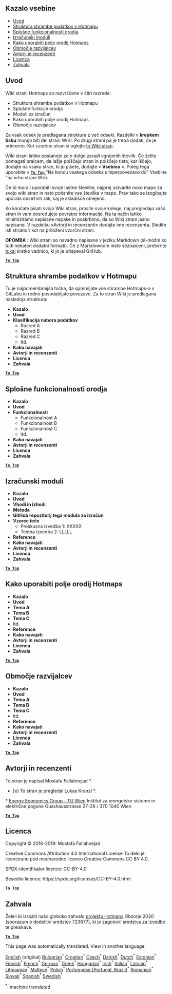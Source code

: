<h2> Kazalo vsebine </h2><ul><li> <a href="#Introduction">Uvod</a> </li><li> <a href="#Hotmaps-data-set-repository-structure">Struktura shrambe podatkov v Hotmapu</a> </li><li> <a href="#General-functionalities-of-the-toolbox">Splošne funkcionalnosti orodja</a> </li><li> <a href="#Calculation-modules">Izračunski moduli</a> </li><li> <a href="#How-to-apply-the-Hotmaps-toolbox">Kako uporabiti polje orodij Hotmaps</a> </li><li> <a href="#Developers-area">Območje razvijalcev</a> </li><li> <a href="#authors-and-reviewers">Avtorji in recenzenti</a> </li><li> <a href="#license">Licenca</a> </li><li> <a href="#acknowledgement">Zahvala</a> </li></ul><h2> Uvod </h2><p> Wiki strani Hotmaps so razvrščene v štiri razrede: </p><ul><li> Struktura shrambe podatkov v Hotmapu </li><li> Splošne funkcije orodja </li><li> Moduli za izračun </li><li> Kako uporabiti polje orodij Hotmaps </li><li> Območje razvijalcev </li></ul><p> Za vsak odsek je predlagana struktura z več odseki. Razdelki v <strong>krepkem tisku</strong> morajo biti del strani WIKI. Po drugi strani pa je treba dodati, če je primerno. Kot vzorčno stran si oglejte <a href="https://github.com/HotMaps/hotmaps_wiki/wiki/CM-District-heating-potential-user-defined-thresholds">to Wiki stran</a> . </p><p> Wiki strani lahko postanejo zelo dolge zaradi vgrajenih številk. Če želite pomagati bralcem, da lažje poiščejo stran in poiščejo tisto, kar iščejo, dodajte na vsako stran, ki jo pišete, dodajte » <strong>Vsebino</strong> «. Poleg tega uporabite » <ins> <code><strong><a href="#table-of-contents">To Top</a></strong></code> </ins> &quot;Na koncu vsakega odseka s hiperpovezavo do&quot; Vsebine &quot;na vrhu strani Wiki. </p><p> Če bi morali uporabiti svoje lastne številke, najprej ustvarite novo mapo za svojo wiki stran in nato potisnite vse številke v mapo. Prav tako se izogibajte uporabi obsežnih slik, saj je skladišče omejeno. </p><p> Ko končate pisati svojo Wiki stran, prosite svoje kolege, naj pregledajo vašo stran in vam posredujejo povratne informacije. Na ta način lahko minimiziramo napisane napake in poskrbimo, da so Wiki strani jasno napisane. V razdelku »Avtorji in recenzenti« dodajte ime recenzenta. Sledite isti strukturi kot na priloženi vzorčni strani. </p><p> <strong>OPOMBA</strong> : Wiki strani so navadno napisane v jeziku Markdown (sl-možni so tudi nekateri dodatni formati). Če z Markdownom niste seznanjeni, preberite <a href="https://guides.github.com/features/mastering-markdown/">tukaj</a> kratko vadnico, ki jo je prispeval GitHub. </p><p><ins> <code><strong><a href="#table-of-contents">To Top</a></strong></code> </ins> </p><h2> Struktura shrambe podatkov v Hotmapu </h2><p> Tu je najpomembnejša točka, da spremljate vse shrambe Hotmaps-a v GitLabu in redno posodabljate povezave. Za to stran Wiki je predlagana naslednja struktura: </p><ul><li> <strong>Kazalo</strong> </li><li> <strong>Uvod</strong> </li><li> <strong>Klasifikacija nabora podatkov</strong> <ul><li> Razred A </li><li> Razred B </li><li> Razred C </li><li> Itd. </li></ul></li><li> <strong>Kako navajati</strong> </li><li> <strong>Avtorji in recenzenti</strong> </li><li> <strong>Licenca</strong> </li><li> <strong>Zahvala</strong> </li></ul><p><ins> <code><strong><a href="#table-of-contents">To Top</a></strong></code> </ins> </p><h2> Splošne funkcionalnosti orodja </h2><ul><li> <strong>Kazalo</strong> </li><li> <strong>Uvod</strong> </li><li> <strong>Funkcionalnosti</strong> <ul><li> Funkcionalnost A </li><li> Funkcionalnost B </li><li> Funkcionalnost C </li><li> itd. </li></ul></li><li> <strong>Kako navajati</strong> </li><li> <strong>Avtorji in recenzenti</strong> </li><li> <strong>Licenca</strong> </li><li> <strong>Zahvala</strong> </li></ul><p><ins> <code><strong><a href="#table-of-contents">To Top</a></strong></code> </ins> </p><h2> Izračunski moduli </h2><ul><li> <strong>Kazalo</strong> </li><li> <strong>Uvod</strong> </li><li> <strong>Vhodi in izhodi</strong> </li><li> <strong>Metoda</strong> </li><li> <strong>GitHub repozitorij tega modula za izračun</strong> </li><li> <strong>Vzorec teče</strong> <ul><li> Preskusna izvedba 1: XXXXX </li><li> Testna izvedba 2: LLLLL </li></ul></li><li> <strong>Reference</strong> </li><li> <strong>Kako navajati</strong> </li><li> <strong>Avtorji in recenzenti</strong> </li><li> <strong>Licenca</strong> </li><li> <strong>Zahvala</strong> </li></ul><p><ins> <code><strong><a href="#table-of-contents">To Top</a></strong></code> </ins> </p><h2> Kako uporabiti polje orodij Hotmaps </h2><ul><li> <strong>Kazalo</strong> </li><li> <strong>Uvod</strong> </li><li> <strong>Tema A</strong> </li><li> <strong>Tema B</strong> </li><li> <strong>Tema C</strong> </li><li> itd. </li><li> <strong>Reference</strong> </li><li> <strong>Kako navajati</strong> </li><li> <strong>Avtorji in recenzenti</strong> </li><li> <strong>Licenca</strong> </li><li> <strong>Zahvala</strong> </li></ul><p><ins> <code><strong><a href="#table-of-contents">To Top</a></strong></code> </ins> </p><h2> Območje razvijalcev </h2><ul><li> <strong>Kazalo</strong> </li><li> <strong>Uvod</strong> </li><li> <strong>Tema A</strong> </li><li> <strong>Tema B</strong> </li><li> <strong>Tema C</strong> </li><li> itd. </li><li> <strong>Reference</strong> </li><li> <strong>Kako navajati</strong> </li><li> <strong>Avtorji in recenzenti</strong> </li><li> <strong>Licenca</strong> </li><li> <strong>Zahvala</strong> </li></ul><p><ins> <code><strong><a href="#table-of-contents">To Top</a></strong></code> </ins> </p><h2> Avtorji in recenzenti </h2><p> To stran je napisal Mostafa Fallahnejad *. </p><ul><li> [x] To stran je pregledal Lukas Kranzl *. </li></ul><p> * <a href="https://eeg.tuwien.ac.at/">Energy Economics Group - TU Wien</a> Inštitut za energetske sisteme in električne pogone Gusshausstrasse 27-29 / 370 1040 Wien </p><p><ins> <code><strong><a href="#table-of-contents">To Top</a></strong></code> </ins> </p><h2> Licenca </h2><p> Copyright © 2016-2019: Mostafa Fallahnejad </p><p> Creative Commons Attribution 4.0 International License To delo je licencirano pod mednarodno licenco Creative Commons CC BY 4.0. </p><p> SPDX-identifikator licence: CC-BY-4.0 </p><p> Besedilo licence: https://spdx.org/licenses/CC-BY-4.0.html </p><p><ins> <code><strong><a href="#table-of-contents">To Top</a></strong></code> </ins> </p><h2> Zahvala </h2><p> Želeli bi izraziti našo globoko zahvalo <a href="https://www.hotmaps-project.eu">projektu Hotmaps</a> Obzorje 2020 (sporazum o dodelitvi sredstev 723677), ki je zagotovil sredstva za izvedbo te preiskave. </p><p><ins> <code><strong><a href="#table-of-contents">To Top</a></strong></code> </ins> </p>

This page was automatically translated. View in another language:

[English](en-Guidelines-for-writing-a-Hotmaps-Wiki-page) (original) [Bulgarian](bg-Guidelines-for-writing-a-Hotmaps-Wiki-page)<sup>\*</sup> [Croatian](hr-Guidelines-for-writing-a-Hotmaps-Wiki-page)<sup>\*</sup> [Czech](cs-Guidelines-for-writing-a-Hotmaps-Wiki-page)<sup>\*</sup> [Danish](da-Guidelines-for-writing-a-Hotmaps-Wiki-page)<sup>\*</sup> [Dutch](nl-Guidelines-for-writing-a-Hotmaps-Wiki-page)<sup>\*</sup> [Estonian](et-Guidelines-for-writing-a-Hotmaps-Wiki-page)<sup>\*</sup> [Finnish](fi-Guidelines-for-writing-a-Hotmaps-Wiki-page)<sup>\*</sup> [French](fr-Guidelines-for-writing-a-Hotmaps-Wiki-page)<sup>\*</sup> [German](de-Guidelines-for-writing-a-Hotmaps-Wiki-page)<sup>\*</sup> [Greek](el-Guidelines-for-writing-a-Hotmaps-Wiki-page)<sup>\*</sup> [Hungarian](hu-Guidelines-for-writing-a-Hotmaps-Wiki-page)<sup>\*</sup> [Irish](ga-Guidelines-for-writing-a-Hotmaps-Wiki-page)<sup>\*</sup> [Italian](it-Guidelines-for-writing-a-Hotmaps-Wiki-page)<sup>\*</sup> [Latvian](lv-Guidelines-for-writing-a-Hotmaps-Wiki-page)<sup>\*</sup> [Lithuanian](lt-Guidelines-for-writing-a-Hotmaps-Wiki-page)<sup>\*</sup> [Maltese](mt-Guidelines-for-writing-a-Hotmaps-Wiki-page)<sup>\*</sup> [Polish](pl-Guidelines-for-writing-a-Hotmaps-Wiki-page)<sup>\*</sup> [Portuguese (Portugal, Brazil)](pt-Guidelines-for-writing-a-Hotmaps-Wiki-page)<sup>\*</sup> [Romanian](ro-Guidelines-for-writing-a-Hotmaps-Wiki-page)<sup>\*</sup> [Slovak](sk-Guidelines-for-writing-a-Hotmaps-Wiki-page)<sup>\*</sup>  [Spanish](es-Guidelines-for-writing-a-Hotmaps-Wiki-page)<sup>\*</sup> [Swedish](sv-Guidelines-for-writing-a-Hotmaps-Wiki-page)<sup>\*</sup> 

<sup>\*</sup>: machine translated
